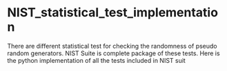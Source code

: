 # NIST_statistical_test_implementation

There are different statistical test for checking the randomness of pseudo random generators. NIST Suite is complete package of these tests. Here is the python implementation of all the tests included in NIST suit
